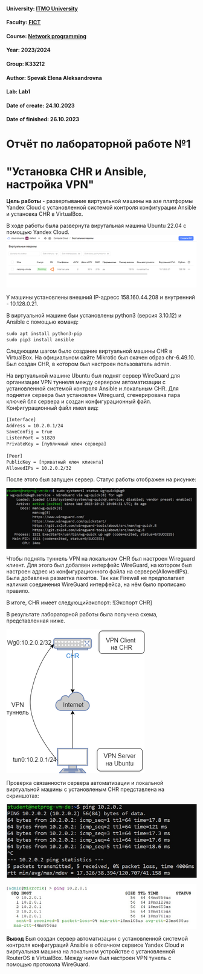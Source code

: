 #### University: [ITMO University](https://##3itmo.ru/ru/)
#### Faculty: [FICT](https://fict.itmo.ru)
#### Course: [Network programming](https://github.com/itmo-ict-faculty/network-programming)
#### Year: 2023/2024
#### Group: K33212
#### Author: Spevak Elena Aleksandrovna
#### Lab: Lab1
#### Date of create: 24.10.2023
#### Date of finished: 26.10.2023

# **Отчёт по лабораторной работе №1**
# "Установка CHR и Ansible, настройка VPN"

**Цель работы** - развертывание виртуальной машины на азе платформы Yandex Cloud с установленной системой контроля конфигурации Ansible и установка CHR в VirtualBox.

В ходе работы была развернута вирутальная машина Ubuntu 22.04 с помощью Yandex Cloud.
![scheme](https://github.com/LenaSpevak/2023-2024-network_programming-k34212-spevak_e_a/blob/main/lab1/screenshots/VM_YandexCloud.png)

У машины установлены внешний IP-адресс 158.160.44.208 и внутренний - 10.128.0.21.

В виртуальной машине быи установлены python3 (версия 3.10.12) и Ansible с помощью команд:

```
sudo apt install python3-pip
sudo pip3 install ansible
```
Следующим шагом было создание виртуальной машины CHR в VirtualBox. На официальном сайте Mikrotic был скачен образ chr-6.49.10. Был создан CHR, в котором был настроен пользователь admin.

На виртуальной машине Ubuntu был поднят сервер  WireGuard для организации VPN туннеля между сервером автоматизации с установленной системой контроля Ansible и локальным CHR.
Для поднятия сервера был установлен Wireguard, сгенерирована пара ключей бля сервера и создан конфигурационный файл.
Конфигурационный файл имел вид:

```
[Interface]
Address = 10.2.0.1/24
SaveConfig = true
ListenPort = 51820
PrivateKey = [публичный ключ сервера]

[Peer]
PublicKey = [приватный ключ клиента]
AllowedIPs = 10.2.0.2/32
```
После этого был запущен сервер. Статус работы отображен на рисунке:

![Статус работы Wireguard](https://github.com/LenaSpevak/2023-2024-network_programming-k34212-spevak_e_a/blob/main/lab1/screenshots/status_wireguard.png)

Чтобы поднять туннель VPN на локальном CHR был настроен Wireguard клиент. Для этого был добалвен интерфейс WireGuard, на котором был настроен адрес из конфигурационного файла на сервере(AllowedIPs). Была добавлена разметка пакетов. Так как Firewall не предполагает наличия соединения WireGuard интерфейса, на нём было прописано правило.

В итоге, CHR имеет следующийэкспорт:
![Экспорт CHR]

В результате лабораторной работы была получена схема, представленная ниже.

![Схема сети](https://github.com/LenaSpevak/2023-2024-network_programming-k34212-spevak_e_a/blob/main/lab1/NP_schema_lab1.png)

Проверка связанности сервера автоматизации и локальной виртуальной машины с установленым CHR представлена на скриншотах:

![ping_ubuntu](https://github.com/LenaSpevak/2023-2024-network_programming-k34212-spevak_e_a/blob/main/lab1/screenshots/ping_ubuntu.png)

![ping_cht](https://github.com/LenaSpevak/2023-2024-network_programming-k34212-spevak_e_a/blob/main/lab1/screenshots/ping_chr.png)

**Вывод**
Был создан сервер автоматизации с установленной системой контроля конфигураций Ansible в облачном сервисе Yandex Cloud и виртуальная машина на локальном устройстве с установленной RouterOS в VirtualBox. Между ними был настроен VPN тунель с помощью протокола WireGuard.




